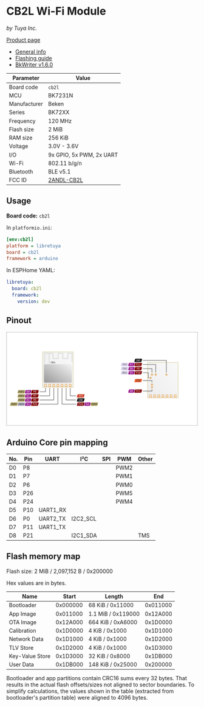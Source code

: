 # CB2L Wi-Fi Module

*by Tuya Inc.*

[Product page](https://developer.tuya.com/en/docs/iot/cb2l-module-datasheet?id=Kai2eku1m3pyl)

- [General info](../../docs/platform/beken-72xx/README.md)
- [Flashing guide](../../docs/platform/beken-72xx/flashing.md)
- [BkWriter v1.6.0](https://images.tuyacn.com/smart/bk_writer1.60/bk_writer1.60.exe)

Parameter    | Value
-------------|------------------------------------------
Board code   | `cb2l`
MCU          | BK7231N
Manufacturer | Beken
Series       | BK72XX
Frequency    | 120 MHz
Flash size   | 2 MiB
RAM size     | 256 KiB
Voltage      | 3.0V - 3.6V
I/O          | 9x GPIO, 5x PWM, 2x UART
Wi-Fi        | 802.11 b/g/n
Bluetooth    | BLE v5.1
FCC ID       | [2ANDL-CB2L](https://fccid.io/2ANDL-CB2L)

## Usage

**Board code:** `cb2l`

In `platformio.ini`:

```ini
[env:cb2l]
platform = libretuya
board = cb2l
framework = arduino
```

In ESPHome YAML:

```yaml
libretuya:
  board: cb2l
  framework:
    version: dev
```

## Pinout

![Pinout](pinout_cb2l.svg)

## Arduino Core pin mapping

No. | Pin | UART     | I²C      | SPI | PWM  | Other
----|-----|----------|----------|-----|------|------
D0  | P8  |          |          |     | PWM2 |
D1  | P7  |          |          |     | PWM1 |
D2  | P6  |          |          |     | PWM0 |
D3  | P26 |          |          |     | PWM5 |
D4  | P24 |          |          |     | PWM4 |
D5  | P10 | UART1_RX |          |     |      |
D6  | P0  | UART2_TX | I2C2_SCL |     |      |
D7  | P11 | UART1_TX |          |     |      |
D8  | P21 |          | I2C1_SDA |     |      | TMS

## Flash memory map

Flash size: 2 MiB / 2,097,152 B / 0x200000

Hex values are in bytes.

Name            | Start    | Length             | End
----------------|----------|--------------------|---------
Bootloader      | 0x000000 | 68 KiB / 0x11000   | 0x011000
App Image       | 0x011000 | 1.1 MiB / 0x119000 | 0x12A000
OTA Image       | 0x12A000 | 664 KiB / 0xA6000  | 0x1D0000
Calibration     | 0x1D0000 | 4 KiB / 0x1000     | 0x1D1000
Network Data    | 0x1D1000 | 4 KiB / 0x1000     | 0x1D2000
TLV Store       | 0x1D2000 | 4 KiB / 0x1000     | 0x1D3000
Key-Value Store | 0x1D3000 | 32 KiB / 0x8000    | 0x1DB000
User Data       | 0x1DB000 | 148 KiB / 0x25000  | 0x200000

Bootloader and app partitions contain CRC16 sums every 32 bytes. That results in the actual flash offsets/sizes not aligned to sector boundaries. To simplify calculations, the values shown in the table (extracted from bootloader's partition table) were aligned to 4096 bytes.
